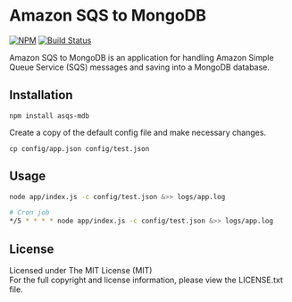 # Amazon SQS to MongoDB

[![NPM][npm-image]][npm-url] [![Build Status][travis-image]][travis-url]

Amazon SQS to MongoDB is an application for handling Amazon Simple Queue Service (SQS)
messages and saving into a MongoDB database.

## Installation

```
npm install asqs-mdb
```

Create a copy of the default config file and make necessary changes.
```
cp config/app.json config/test.json
```

## Usage

```bash
node app/index.js -c config/test.json &>> logs/app.log

# Cron job
*/5 * * * * node app/index.js -c config/test.json &>> logs/app.log
```

## License

Licensed under The MIT License (MIT)  
For the full copyright and license information, please view the LICENSE.txt file.

[npm-url]: http://npmjs.org/package/asqs-mdb
[npm-image]: https://badge.fury.io/js/asqs-mdb.svg

[travis-url]: https://travis-ci.org/cmfatih/asqs-mdb
[travis-image]: https://travis-ci.org/cmfatih/asqs-mdb.svg?branch=master
